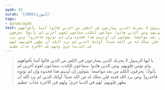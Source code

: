 ```yaml
---
ayah: 41
surah: '[[005|سورة]]'
tags:
- quran/ayah
text: يا أيها الرسول لا يحزنك الذين يسارعون في الكفر من الذين قالوا آمنا بأفواههم
  ولم تؤمن قلوبهم ۛ ومن الذين هادوا ۛ سماعون للكذب سماعون لقوم آخرين لم يأتوك ۖ يحرفون
  الكلم من بعد مواضعه ۖ يقولون إن أوتيتم هذا فخذوه وإن لم تؤتوه فاحذروا ۚ ومن يرد
  الله فتنته فلن تملك له من الله شيئا ۚ أولئك الذين لم يرد الله أن يطهر قلوبهم ۚ لهم
  في الدنيا خزي ۖ ولهم في الآخرة عذاب عظيم
---
```

> يا أيها الرسول لا يحزنك الذين يسارعون في الكفر من الذين قالوا آمنا بأفواههم ولم تؤمن قلوبهم ۛ ومن الذين هادوا ۛ سماعون للكذب سماعون لقوم آخرين لم يأتوك ۖ يحرفون الكلم من بعد مواضعه ۖ يقولون إن أوتيتم هذا فخذوه وإن لم تؤتوه فاحذروا ۚ ومن يرد الله فتنته فلن تملك له من الله شيئا ۚ أولئك الذين لم يرد الله أن يطهر قلوبهم ۚ لهم في الدنيا خزي ۖ ولهم في الآخرة عذاب عظيم
